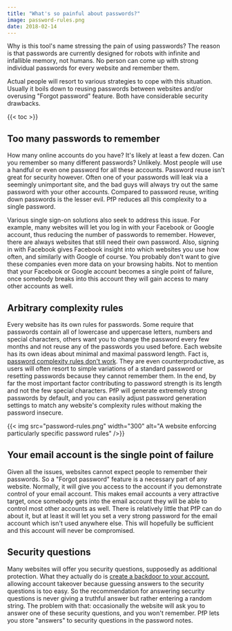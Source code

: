 ```yaml
---
title: "What's so painful about passwords?"
image: password-rules.png
date: 2018-02-14
---
```


Why is this tool's name stressing the pain of using passwords? The reason is that passwords are currently designed for robots with infinite and infallible memory, not humans. No person can come up with strong individual passwords for every website and remember them.

Actual people will resort to various strategies to cope with this situation. Usually it boils down to reusing passwords between websites and/or overusing "Forgot password" feature. Both have considerable security drawbacks.

{{< toc >}}

## Too many passwords to remember

How many online accounts do you have? It's likely at least a few dozen. Can you remember so many different passwords? Unlikely. Most people will use a handful or even one password for all these accounts. Password reuse isn't great for security however. Often one of your passwords will leak via a seemingly unimportant site, and the bad guys will always try out the same password with your other accounts. Compared to password reuse, writing down passwords is the lesser evil. PfP reduces all this complexity to a single password.

Various single sign-on solutions also seek to address this issue. For example, many websites will let you log in with your Facebook or Google account, thus reducing the number of passwords to remember. However, there are always websites that still need their own password. Also, signing in with Facebook gives Facebook insight into which websites you use how often, and similarly with Google of course. You probably don't want to give these companies even more data on your browsing habits. Not to mention that your Facebook or Google account becomes a single point of failure, once somebody breaks into this account they will gain access to many other accounts as well.

## Arbitrary complexity rules

Every website has its own rules for passwords. Some require that passwords contain all of lowercase and uppercase letters, numbers and special characters, others want you to change the password every few months and not reuse any of the passwords you used before. Each website has its own ideas about minimal and maximal password length. Fact is, [password complexity rules don't work](https://blog.codinghorror.com/password-rules-are-bullshit/). They are even counterproductive, as users will often resort to simple variations of a standard password or resetting passwords because they cannot remember them. In the end, by far the most important factor contributing to password strength is its length and not the few special characters. PfP will generate extremely strong passwords by default, and you can easily adjust password generation settings to match any website's complexity rules without making the password insecure.

{{< img src="password-rules.png" width="300" alt="A website enforcing particularly specific password rules" />}}

## Your email account is the single point of failure

Given all the issues, websites cannot expect people to remember their passwords. So a "Forgot password" feature is a necessary part of any website. Normally, it will give you access to the account if you demonstrate control of your email account. This makes email accounts a very attractive target, once somebody gets into the email account they will be able to control most other accounts as well. There is relatively little that PfP can do about it, but at least it will let you set a very strong password for the email account which isn't used anywhere else. This will hopefully be sufficient and this account will never be compromised.

## Security questions

Many websites will offer you security questions, supposedly as additional protection. What they actually do is [create a backdoor to your account](https://www.schneier.com/blog/archives/2005/02/the_curse_of_th.html), allowing account takeover because guessing answers to the security questions is too easy. So the recommendation for answering security questions is never giving a truthful answer but rather entering a random string. The problem with that: occasionally the website will ask you to answer one of these security questions, and you won't remember. PfP lets you store "answers" to security questions in the password notes.
